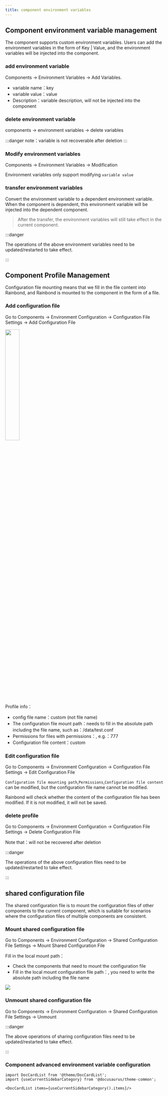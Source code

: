 ```yaml
---
title: component environment variables
---
```


## Component environment variable management
The component supports custom environment variables. Users can add the environment variables in the form of Key | Value, and the environment variables will be injected into the component.

### add environment variable

Components -> Environment Variables -> Add Variables.

* variable name：key
* variable value：value
* Description：variable description, will not be injected into the component

### delete environment variable

components -> environment variables -> delete variables

:::danger
note：variable is not recoverable after deletion
:::

### Modify environment variables

Components -> Environment Variables -> Modification

Environment variables only support modifying `variable value`

### transfer environment variables

Convert the environment variable to a dependent environment variable. When the component is dependent, this environment variable will be injected into the dependent component.

> After the transfer, the environment variables will still take effect in the current component.

:::danger

The operations of the above environment variables need to be updated/restarted to take effect.

:::


## Component Profile Management

Configuration file mounting means that we fill in the file content into Rainbond, and Rainbond is mounted to the component in the form of a file.

### Add configuration file

Go to Components -> Environment Configuration -> Configuration File Settings -> Add Configuration File

<img src="https://static.goodrain.com/docs/5.6/use-manual/component-manage/env/configmap.png" width="30%" />

Profile info：

* config file name：custom (not file name)
* The configuration file mount path：needs to fill in the absolute path including the file name, such as：/data/test.conf
* Permissions for files with permissions：, e.g.：777
* Configuration file content：custom

### Edit configuration file

Go to Components -> Environment Configuration -> Configuration File Settings -> Edit Configuration File

`Configuration file mounting path`,`Permissions`,`Configuration file content` can be modified, but the configuration file name cannot be modified.

Rainbond will check whether the content of the configuration file has been modified. If it is not modified, it will not be saved.

### delete profile

Go to Components -> Environment Configuration -> Configuration File Settings -> Delete Configuration File

Note that：will not be recovered after deletion

:::danger

The operations of the above configuration files need to be updated/restarted to take effect.

:::

## shared configuration file

The shared configuration file is to mount the configuration files of other components to the current component, which is suitable for scenarios where the configuration files of multiple components are consistent.

### Mount shared configuration file

Go to Components -> Environment Configuration -> Shared Configuration File Settings -> Mount Shared Configuration File

Fill in the local mount path：

* Check the components that need to mount the configuration file
* Fill in the local mount configuration file path：, you need to write the absolute path including the file name

![](https://static.goodrain.com/docs/5.6/use-manual/component-manage/env/share-configmap.png)

### Unmount shared configuration file

Go to Components -> Environment Configuration -> Shared Configuration File Settings -> Unmount



:::danger

The above operations of sharing configuration files need to be updated/restarted to take effect.

:::



### Component advanced environment variable configuration

```mdx-code-block
import DocCardList from '@theme/DocCardList';
import {useCurrentSidebarCategory} from '@docusaurus/theme-common';

<DocCardList items={useCurrentSidebarCategory().items}/>
```